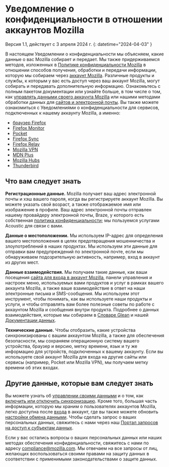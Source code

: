 # Уведомление о конфиденциальности в отношении аккаунтов Mozilla 

Версия 1.1, действует с 3 апреля 2024 г.
{: datetime="2024-04-03" }

В настоящем Уведомлении о конфиденциальности мы объясняем, какие данные о вас Mozilla собирает и передает. Мы также придерживаемся методов, изложенных в [Политике конфиденциальности Mozilla](https://www.mozilla.org/privacy/) в отношении способов получения, обработки и передачи информации, которую мы собираем через [аккаунт Mozilla](https://accounts.firefox.com/). Различные продукты и службы, к которым у вас есть доступ через ваш аккаунт Mozilla, могут собирать и передавать дополнительную информацию. Ознакомьтесь с полным пакетом документации или узнайте больше, в том числе о том, как [управлять данными своего аккаунта Mozilla](https://support.mozilla.org/kb/firefox-accounts-managing-account-data) или нашими методами обработки данных для [сайтов и электронной почты](https://www.mozilla.org/privacy/websites/). Вы также можете ознакомиться с Уведомлениями о конфиденциальности для сервисов, подключенных к нашему аккаунту Mozilla, а именно:

- [браузер Firefox](https://www.mozilla.org/privacy/firefox/)
- [Firefox Monitor](https://www.mozilla.org/privacy/firefox-monitor)
- [Pocket](https://getpocket.com/privacy/)
- [Firefox Sync](https://www.mozilla.org/privacy/firefox/#sync)
- [Firefox Relay](https://www.mozilla.org/privacy/firefox-relay/)
- [Mozilla VPN](https://www.mozilla.org/privacy/mozilla-vpn/)
- [MDN Plus](https://www.mozilla.org/privacy/mdn-plus/)
- [Mozilla Hubs](https://www.mozilla.org/privacy/hubs/)
- [Thunderbird](https://www.mozilla.org/privacy/thunderbird/)

## Что вам следует знать

__Регистрационные данные.__ Mozilla получает ваш адрес электронной почты и хэш вашего пароля, когда вы регистрируете аккаунт Mozilla. Вы можете указать свой возраст, а также отображаемое имя или изображение в профиле. Ваш адрес электронной почты отправлен нашему провайдеру электронной почты, Braze, у которого есть собственная [политика конфиденциальности](https://www.braze.com/company/legal/privacy); мы пользуемся услугами Acoustic для связи с вами.

__Данные о местоположении.__ Мы используем IP-адрес для определения вашего местоположения в целях предотвращения мошенничества и злоупотреблений в наших продуктах. Мы используем эти данные для отправки вам предупреждений по электронной почте, если мы обнаруживаем подозрительную активность, например, вход в аккаунт из других мест. 

__Данные взаимодействия.__ Мы получаем такие данные, как ваши посещения [сайта для входа в аккаунт Mozilla](https://accounts.firefox.com/), панели управления и настроек меню, используемых вами продуктов и услуг в рамках вашего аккаунта Mozilla, а также ваше взаимодействие в ответ на наши электронные письма и SMS-сообщения. Мы используем этот инструмент, чтобы понимать, как вы используете наши продукты и услуги, и чтобы отправлять вам более полезные советы по работе с аккаунтом Mozilla и сообщения внутри продукта. Подробнее о данных взаимодействия, которые мы собираем в [Словаре Glean](https://dictionary.telemetry.mozilla.org/apps/accounts_frontend) и нашей [Документации данных](https://docs.telemetry.mozilla.org/datasets/fxa).

__Технические данные.__ Чтобы отобразить, какие устройства синхронизированы с вашим аккаунтом Mozilla, а также для обеспечения безопасности, мы сохраняем операционную систему вашего устройства, браузер и версию, метку времени, язык и ту же информацию для устройств, подключенных к вашему аккаунту. Если вы используете свой аккаунт Mozilla для входа на другие сайты или сервисы (например, Pocket или Mozilla VPN), мы получаем метку времени об этих входах.

## Другие данные, которые вам следует знать

Вы можете узнать об [управлении своими данными](https://support.mozilla.org/kb/firefox-accounts-managing-account-data) и о том, как [включить или отключить синхронизацию](https://support.mozilla.org/kb/how-do-i-set-sync-my-computer). Кроме того, большая часть информации, которую мы храним о пользователях аккаунтов Mozilla, легко доступна после [входа](https://accounts.firefox.com/signin) в аккаунт, где вы также можете обновить [настройки обмена данными](https://accounts.firefox.com/settings/). Чтобы сделать запрос о ваших персональных данных, свяжитесь с нами через наш [Портал запросов на доступ к субъектам данных](https://privacyportal.onetrust.com/webform/1350748f-7139-405c-8188-22740b3b5587/4ba08202-2ede-4934-a89e-f0b0870f95f0).

Если у вас остались вопросы о ваших персональных данных или наших методах обеспечения конфиденциальности, свяжитесь с нами по адресу compliance@mozilla.com. Мы отвечаем на все запросы от лиц, желающих воспользоваться своими правами на защиту данных в соответствии с применимыми законодательствами о защите данных.
